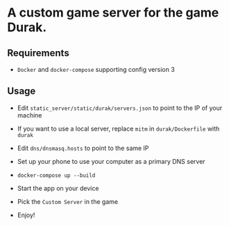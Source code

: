 # A custom game server for the game Durak.

## Requirements

* `Docker` and `docker-compose` supporting config version 3

## Usage

* Edit `static_server/static/durak/servers.json` to point to the IP of your
  machine  

* If you want to use a local server, replace `mitm` in  `durak/Dockerfile` with
  `durak`

* Edit `dns/dnsmasq.hosts` to point to the same IP  

* Set up your phone to use your computer as a primary DNS server  

* `docker-compose up --build`  

* Start the app on your device

* Pick the `Custom Server` in the game

* Enjoy!
